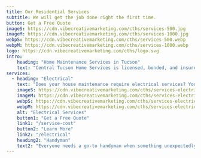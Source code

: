 ```yaml
---
title: Our Residential Services
subtitle: We will get the job done right the first time.
button: Get a Free Quote
imageS: https://cdn.vibecreativemarketing.com/cths/services-500.jpg
imageM: https://cdn.vibecreativemarketing.com/cths/services-1000.jpg
webpS: https://cdn.vibecreativemarketing.com/cths/services-500.webp
webpM: https://cdn.vibecreativemarketing.com/cths/services-1000.webp
logo: https://cdn.vibecreativemarketing.com/cths/logo.svg
intro:
    heading: "Home Maintenance Services in Tucson"
    text: "Central Tucson Home Services is licensed, bonded, and insured in electrical services. We also provide local handyman services for nearly anything life throws at you!"
services:
  - heading: "Electrical"
    text: "Does your house maintenance require electrical services? You have come to the right place! Our group of experienced electricians is capable of providing a long list of electrical work. From hanging a chandelier to relocating an electrical outlet, no job is too big or small for our team."
    imageS: https://cdn.vibecreativemarketing.com/cths/services-electrical-500.jpg
    imageM: https://cdn.vibecreativemarketing.com/cths/services-electrical-1000.jpg
    webpS: https://cdn.vibecreativemarketing.com/cths/services-electrical-500.webp
    webpM: https://cdn.vibecreativemarketing.com/cths/services-electrical-1000.webp
    alt: "Electrical Services"
    button1: "Get a Free Quote"
    link1: "/service-cost"
    button2: "Learn More"
    link2: "/electrical"
    heading2: "Handyman"
    text2: "Everyone needs a go-to handyman when something unexpectedly breaks or a home project becomes too challenging. From fixing wheelchairs to moving belongings, we'll assist with almost any home service request to make your life easier. Just let us know how we can help!"
---
```




